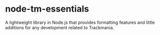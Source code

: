 # node-tm-essentials
A lightweight library in Node.js that provides formatting features and little additions for any development related to Trackmania.
